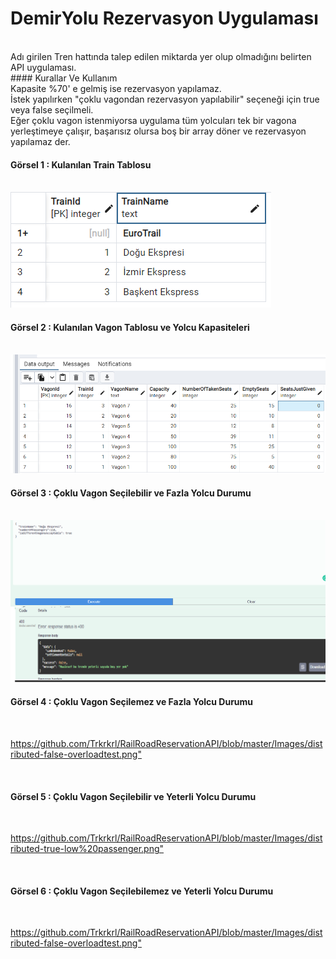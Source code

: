 ﻿
# DemirYolu Rezervasyon Uygulaması

<br/>
Adı girilen Tren hattında talep edilen miktarda yer olup olmadığını belirten API uygulaması.
<br/>
#### Kurallar Ve Kullanım
<br/>
Kapasite %70' e gelmiş ise rezervasyon yapılamaz.
<br/>
İstek yapılırken "çoklu vagondan rezervasyon yapılabilir"  seçeneği için true veya false seçilmeli.
<br/>
Eğer çoklu vagon istenmiyorsa uygulama tüm yolcuları tek bir vagona yerleştimeye çalışır, başarısız olursa boş bir array döner ve rezervasyon yapılamaz der.
<br/>

#### Görsel 1 : Kulanılan Train Tablosu
<br/>

<img src="https://github.com/Trkrkrl/RailRoadReservationAPI/blob/master/Images/TrainsTable.png">

<br/>


#### Görsel 2 : Kulanılan Vagon Tablosu ve Yolcu Kapasiteleri

<br/>

<img src="https://github.com/Trkrkrl/RailRoadReservationAPI/blob/master/Images/Vagons%20Table.png">



<br/>

#### Görsel 3 : Çoklu Vagon Seçilebilir ve Fazla Yolcu Durumu


<br/>

<img src="https://github.com/Trkrkrl/RailRoadReservationAPI/blob/master/Images/distributed-true-overlaod%20test.png">

<br/>


#### Görsel 4 : Çoklu Vagon Seçilemez ve Fazla Yolcu Durumu


<br/>

<https://github.com/Trkrkrl/RailRoadReservationAPI/blob/master/Images/distributed-false-overloadtest.png">

<br/>


#### Görsel 5 : Çoklu Vagon Seçilebilir ve Yeterli Yolcu Durumu


<br/>

<https://github.com/Trkrkrl/RailRoadReservationAPI/blob/master/Images/distributed-true-low%20passenger.png">

<br/>


#### Görsel 6 : Çoklu Vagon Seçilebilemez ve Yeterli Yolcu Durumu


<br/>

<https://github.com/Trkrkrl/RailRoadReservationAPI/blob/master/Images/distributed-false-overloadtest.png">
